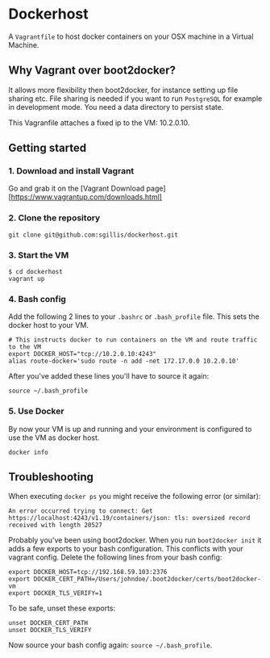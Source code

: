 # Dockerhost

A `Vagrantfile` to host docker containers on your OSX machine in a Virtual Machine. 

## Why Vagrant over boot2docker?

It allows more flexibility then boot2docker, for instance setting up file sharing etc. File sharing is needed if you
want to run `PostgreSQL` for example in development mode. You need a data directory to persist state. 

This Vagranfile attaches a fixed ip to the VM: 10.2.0.10.

## Getting started

### 1. Download and install Vagrant

Go and grab it on the [Vagrant Download page][https://www.vagrantup.com/downloads.html]

### 2. Clone the repository

```
git clone git@github.com:sgillis/dockerhost.git
```

### 3. Start the VM

```
$ cd dockerhost
vagrant up
```

### 4. Bash config

Add the following 2 lines to your `.bashrc` or `.bash_profile` file. This sets the docker host to your VM.

```
# This instructs docker to run containers on the VM and route traffic to the VM
export DOCKER_HOST="tcp://10.2.0.10:4243"
alias route-docker='sudo route -n add -net 172.17.0.0 10.2.0.10'
```

After you've added these lines you'll have to source it again:
```
source ~/.bash_profile
```

### 5. Use Docker

By now your VM is up and running and your environment is configured to use the VM as docker host.

```
docker info
```

## Troubleshooting
When executing `docker ps` you might receive the following error (or similar):

```
An error occurred trying to connect: Get https://localhost:4243/v1.19/containers/json: tls: oversized record received with length 20527
```

Probably you've been using boot2docker. When you run `boot2docker init` it adds a few exports to your bash 
configuration. This conflicts with your vagrant config. Delete the following lines from your bash config:

```
export DOCKER_HOST=tcp://192.168.59.103:2376
export DOCKER_CERT_PATH=/Users/johndoe/.boot2docker/certs/boot2docker-vm
export DOCKER_TLS_VERIFY=1
```

To be safe, unset these exports:
```
unset DOCKER_CERT_PATH
unset DOCKER_TLS_VERIFY
```

Now source your bash config again: `source ~/.bash_profile`.
